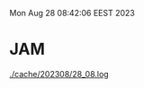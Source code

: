 Mon Aug 28 08:42:06 EEST 2023
# JAM
<a href='./cache/202308/28_08.log'>./cache/202308/28_08.log</a>
